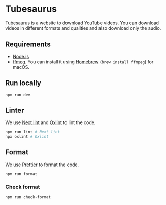 # Tubesaurus

Tubesaurus is a website to download YouTube videos. You can download videos in different formats and qualities and also download only the audio.

## Requirements

- [Node.js](https://nodejs.org/en/)
- [ffmeg](https://ffmpeg.org/). You can install it using [Homebrew](https://brew.sh/) (`brew install ffmpeg`) for macOS.

## Run locally

```bash
npm run dev
```

## Linter

We use [Next lint](https://nextjs.org/docs/basic-features/eslint) and [Oxlint](https://oxc.rs/docs/guide/usage/linter) to lint the code.

```bash
npm run lint # Next lint
npx oxlint # Oxlint
```

## Format

We use [Prettier](https://prettier.io/) to format the code.

```bash
npm run format
```

### Check format

```bash
npm run check-format
```
